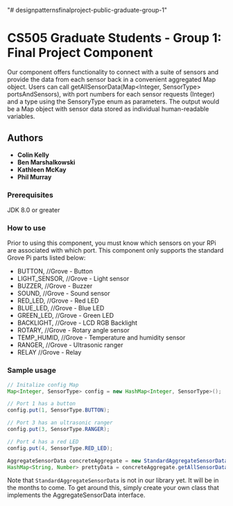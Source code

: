 "# designpatternsfinalproject-public-graduate-group-1"
# CS505 Graduate Students - Group 1: Final Project Component
Our component offers functionality to connect with a suite of sensors and provide the data from each sensor back in a convenient aggregated Map object.
Users can call getAllSensorData(Map<Integer, SensorType> portsAndSensors), with port numbers for each sensor requests (Integer) and a type using the SensoryType enum as parameters. The output would be a Map object with sensor data stored as individual human-readable variables.

## Authors
* **Colin Kelly**
* **Ben Marshalkowski**
* **Kathleen McKay**
* **Phil Murray**

### Prerequisites
JDK 8.0 or greater

### How to use
Prior to using this component, you must know which sensors on your RPi are associated with which port. This component only supports the standard Grove Pi parts listed below:

  * BUTTON, //Grove - Button
  * LIGHT_SENSOR, //Grove - Light sensor
  * BUZZER, //Grove - Buzzer
  * SOUND, //Grove - Sound sensor
  * RED_LED, //Grove - Red LED
  * BLUE_LED, //Grove - Blue LED
  * GREEN_LED, //Grove - Green LED
  * BACKLIGHT, //Grove - LCD RGB Backlight
  * ROTARY, //Grove - Rotary angle sensor
  * TEMP_HUMID, //Grove - Temperature and humidity sensor
  * RANGER, //Grove - Ultrasonic ranger
  * RELAY //Grove - Relay

### Sample usage
```java
// Initalize config Map
Map<Integer, SensorType> config = new HashMap<Integer, SensorType>();

// Port 1 has a button
config.put(1, SensorType.BUTTON);

// Port 3 has an ultrasonic ranger
config.put(3, SensorType.RANGER);

// Port 4 has a red LED
config.put(4, SensorType.RED_LED);

AggregateSensorData concreteAggregate = new StandardAggregateSensorData();
HashMap<String, Number> prettyData = concreteAggregate.getAllSensorData(config);
```
Note that `StandardAggregateSensorData` is not in our library yet. It will be in the months to come. To get around this, simply create your own class that implements the AggregateSensorData interface.
